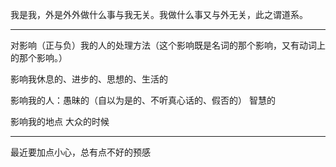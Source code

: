 我是我，外是外外做什么事与我无关。我做什么事又与外无关，此之谓道系。
___
对影响（正与负）我的人的处理方法（这个影响既是名词的那个影响，又有动词上的那个影响。）

影响我休息的、进步的、思想的、生活的

影响我的人：愚昧的（自以为是的、不听真心话的、假否的） 智慧的

影响我的地点 大众的时候
___
最近要加点小心，总有点不好的预感
